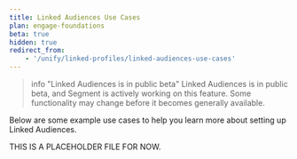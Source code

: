 ```yaml
---
title: Linked Audiences Use Cases
plan: engage-foundations
beta: true
hidden: true
redirect_from: 
    - '/unify/linked-profiles/linked-audiences-use-cases'
---
```

> info "Linked Audiences is in public beta"
> Linked Audiences is in public beta, and Segment is actively working on this feature. Some functionality may change before it becomes generally available.

Below are some example use cases to help you learn more about setting up Linked Audiences.

THIS IS A PLACEHOLDER FILE FOR NOW.

# 